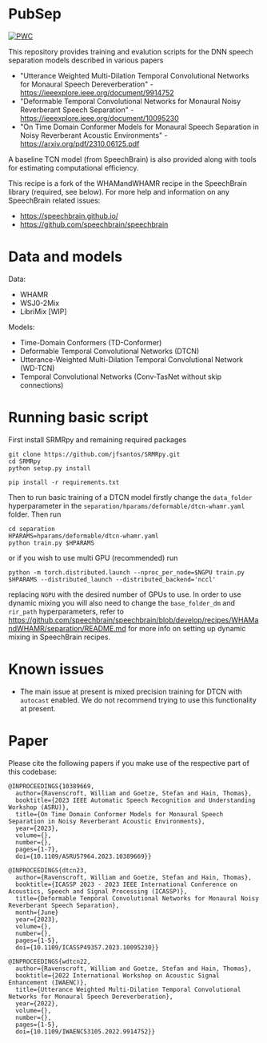 # PubSep 
[![PWC](https://img.shields.io/endpoint.svg?url=https://paperswithcode.com/badge/on-time-domain-conformer-models-for-monaural/speech-separation-on-whamr)](https://paperswithcode.com/sota/speech-separation-on-whamr?p=on-time-domain-conformer-models-for-monaural)

This repository provides training and evalution scripts for the DNN speech separation models described in various papers 
 * "Utterance Weighted Multi-Dilation Temporal Convolutional Networks for Monaural Speech Dereverberation" - https://ieeexplore.ieee.org/document/9914752
 * "Deformable Temporal Convolutional Networks for Monaural Noisy Reverberant Speech Separation" - https://ieeexplore.ieee.org/document/10095230
 * "On Time Domain Conformer Models for Monaural Speech Separation in Noisy Reverberant Acoustic Environments" - https://arxiv.org/pdf/2310.06125.pdf

A baseline TCN model (from SpeechBrain) is also provided along with tools for estimating computational efficiency.

This recipe is a fork of the WHAMandWHAMR recipe in the SpeechBrain library (required, see below). For more help and information on any SpeechBrain related issues:
 * https://speechbrain.github.io/
 * https://github.com/speechbrain/speechbrain

# Data and models
Data:
 * WHAMR
 * WSJ0-2Mix
 * LibriMix [WIP]

Models:
 * Time-Domain Conformers (TD-Conformer)
 * Deformable Temporal Convolutional Networks (DTCN)
 * Utterance-Weighted Multi-Dilation Temporal Convolutional Network (WD-TCN)
 * Temporal Convolutional Networks (Conv-TasNet without skip connections)

# Running basic script
First install SRMRpy and remaining required packages
```
git clone https://github.com/jfsantos/SRMRpy.git
cd SRMRpy
python setup.py install

pip install -r requirements.txt
```
Then to run basic training of a DTCN model firstly change the ```data_folder``` hyperparameter in the ```separation/hparams/deformable/dtcn-whamr.yaml``` folder. Then run
```
cd separation
HPARAMS=hparams/deformable/dtcn-whamr.yaml
python train.py $HPARAMS
```
or if you wish to use multi GPU (recommended) run
```
python -m torch.distributed.launch --nproc_per_node=$NGPU train.py $HPARAMS --distributed_launch --distributed_backend='nccl' 

```
replacing ```NGPU``` with the desired number of GPUs to use.
In order to use dynamic mixing you will also need to change the ```base_folder_dm``` and ```rir_path``` hyperparameters, refer to https://github.com/speechbrain/speechbrain/blob/develop/recipes/WHAMandWHAMR/separation/README.md for more info on setting up dynamic mixing in SpeechBrain recipes.

# Known issues
 * The main issue at present is mixed precision training for DTCN with ```autocast``` enabled. We do not recommend trying to use this functionality at present.

# Paper
Please cite the following papers if you make use of the respective part of this codebase:
```
@INPROCEEDINGS{10389669,
  author={Ravenscroft, William and Goetze, Stefan and Hain, Thomas},
  booktitle={2023 IEEE Automatic Speech Recognition and Understanding Workshop (ASRU)}, 
  title={On Time Domain Conformer Models for Monaural Speech Separation in Noisy Reverberant Acoustic Environments}, 
  year={2023},
  volume={},
  number={},
  pages={1-7},
  doi={10.1109/ASRU57964.2023.10389669}}

@INPROCEEDINGS{dtcn23,
  author={Ravenscroft, William and Goetze, Stefan and Hain, Thomas},
  booktitle={ICASSP 2023 - 2023 IEEE International Conference on Acoustics, Speech and Signal Processing (ICASSP)}, 
  title={Deformable Temporal Convolutional Networks for Monaural Noisy Reverberant Speech Separation},
  month={June}
  year={2023},
  volume={},
  number={},
  pages={1-5},
  doi={10.1109/ICASSP49357.2023.10095230}}

@INPROCEEDINGS{wdtcn22,
  author={Ravenscroft, William and Goetze, Stefan and Hain, Thomas},
  booktitle={2022 International Workshop on Acoustic Signal Enhancement (IWAENC)}, 
  title={Utterance Weighted Multi-Dilation Temporal Convolutional Networks for Monaural Speech Dereverberation}, 
  year={2022},
  volume={},
  number={},
  pages={1-5},
  doi={10.1109/IWAENC53105.2022.9914752}}
```
